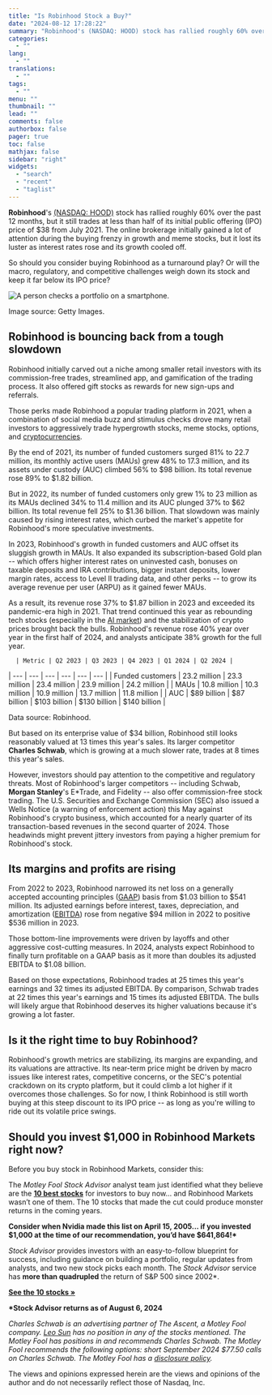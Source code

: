 ```yaml
---
title: "Is Robinhood Stock a Buy?"
date: "2024-08-12 17:28:22"
summary: "Robinhood's (NASDAQ: HOOD) stock has rallied roughly 60% over the past 12 months, but it still trades at less than half of its initial public offering (IPO) price of $38 from July 2021. The online brokerage initially gained a lot of attention during the buying frenzy in growth and meme..."
categories:
  - ""
lang:
  - ""
translations:
  - ""
tags:
  - ""
menu: ""
thumbnail: ""
lead: ""
comments: false
authorbox: false
pager: true
toc: false
mathjax: false
sidebar: "right"
widgets:
  - "search"
  - "recent"
  - "taglist"
---
```


**Robinhood**'s [(NASDAQ: HOOD)](/market-activity/stocks/hood) stock has rallied roughly 60% over the past 12 months, but it still trades at less than half of its initial public offering (IPO) price of $38 from July 2021. The online brokerage initially gained a lot of attention during the buying frenzy in growth and meme stocks, but it lost its luster as interest rates rose and its growth cooled off.

So should you consider buying Robinhood as a turnaround play? Or will the macro, regulatory, and competitive challenges weigh down its stock and keep it far below its IPO price?

![A person checks a portfolio on a smartphone.](https://g.foolcdn.com/image/?url=https%3A%2F%2Fg.foolcdn.com%2Feditorial%2Fimages%2F786642%2Fwoman-check-phone.jpg&w=700)

Image source: Getty Images.

Robinhood is bouncing back from a tough slowdown
------------------------------------------------

Robinhood initially carved out a niche among smaller retail investors with its commission-free trades, streamlined app, and gamification of the trading process. It also offered gift stocks as rewards for new sign-ups and referrals.

Those perks made Robinhood a popular trading platform in 2021, when a combination of social media buzz and stimulus checks drove many retail investors to aggressively trade hypergrowth stocks, meme stocks, options, and [cryptocurrencies](https://www.fool.com/investing/2024/07/15/1-top-cryptocurrency-to-buy-before-it-soars-260-ac/?utm_source=nasdaq&utm_medium=feed&utm_campaign=article&referring_guid=f8cf947f-3075-49e0-927d-778eca35e116).

By the end of 2021, its number of funded customers surged 81% to 22.7 million, its monthly active users (MAUs) grew 48% to 17.3 million, and its assets under custody (AUC) climbed 56% to $98 billion. Its total revenue rose 89% to $1.82 billion.

But in 2022, its number of funded customers only grew 1% to 23 million as its MAUs declined 34% to 11.4 million and its AUC plunged 37% to $62 billion. Its total revenue fell 25% to $1.36 billion. That slowdown was mainly caused by rising interest rates, which curbed the market's appetite for Robinhood's more speculative investments.

In 2023, Robinhood's growth in funded customers and AUC offset its sluggish growth in MAUs. It also expanded its subscription-based Gold plan -- which offers higher interest rates on uninvested cash, bonuses on taxable deposits and IRA contributions, bigger instant deposits, lower margin rates, access to Level II trading data, and other perks -- to grow its average revenue per user (ARPU) as it gained fewer MAUs.

As a result, its revenue rose 37% to $1.87 billion in 2023 and exceeded its pandemic-era high in 2021. That trend continued this year as rebounding tech stocks (especially in the [AI market](https://www.fool.com/investing/stock-market/market-sectors/information-technology/ai-stocks/?utm_source=nasdaq&utm_medium=feed&utm_campaign=article&referring_guid=f8cf947f-3075-49e0-927d-778eca35e116)) and the stabilization of crypto prices brought back the bulls. Robinhood's revenue rose 40% year over year in the first half of 2024, and analysts anticipate 38% growth for the full year.

      | Metric | Q2 2023 | Q3 2023 | Q4 2023 | Q1 2024 | Q2 2024 |
| --- | --- | --- | --- | --- | --- |
| Funded customers | 23.2 million | 23.3 million | 23.4 million | 23.9 million | 24.2 million |
| MAUs | 10.8 million | 10.3 million | 10.9 million | 13.7 million | 11.8 million |
| AUC | $89 billion | $87 billion | $103 billion | $130 billion | $140 billion |

Data source: Robinhood.

But based on its enterprise value of $34 billion, Robinhood still looks reasonably valued at 13 times this year's sales. Its larger competitor **Charles Schwab**, which is growing at a much slower rate, trades at 8 times this year's sales.

However, investors should pay attention to the competitive and regulatory threats. Most of Robinhood's larger competitors -- including Schwab, **Morgan Stanley**'s E\*Trade, and Fidelity -- also offer commission-free stock trading. The U.S. Securities and Exchange Commission (SEC) also issued a Wells Notice (a warning of enforcement action) this May against Robinhood's crypto business, which accounted for a nearly quarter of its transaction-based revenues in the second quarter of 2024. Those headwinds might prevent jittery investors from paying a higher premium for Robinhood's stock.

Its margins and profits are rising
----------------------------------

From 2022 to 2023, Robinhood narrowed its net loss on a generally accepted accounting principles ([GAAP](https://www.fool.com/terms/g/generally-accepted-accounting-principles/?utm_source=nasdaq&utm_medium=feed&utm_campaign=article&referring_guid=f8cf947f-3075-49e0-927d-778eca35e116)) basis from $1.03 billion to $541 million. Its adjusted earnings before interest, taxes, depreciation, and amortization ([EBITDA](https://www.fool.com/terms/e/ebitda/?utm_source=nasdaq&utm_medium=feed&utm_campaign=article&referring_guid=f8cf947f-3075-49e0-927d-778eca35e116)) rose from negative $94 million in 2022 to positive $536 million in 2023.

Those bottom-line improvements were driven by layoffs and other aggressive cost-cutting measures. In 2024, analysts expect Robinhood to finally turn profitable on a GAAP basis as it more than doubles its adjusted EBITDA to $1.08 billion.

Based on those expectations, Robinhood trades at 25 times this year's earnings and 32 times its adjusted EBITDA. By comparison, Schwab trades at 22 times this year's earnings and 15 times its adjusted EBITDA. The bulls will likely argue that Robinhood deserves its higher valuations because it's growing a lot faster.

Is it the right time to buy Robinhood?
--------------------------------------

Robinhood's growth metrics are stabilizing, its margins are expanding, and its valuations are attractive. Its near-term price might be driven by macro issues like interest rates, competitive concerns, or the SEC's potential crackdown on its crypto platform, but it could climb a lot higher if it overcomes those challenges. So for now, I think Robinhood is still worth buying at this steep discount to its IPO price -- as long as you're willing to ride out its volatile price swings.

Should you invest $1,000 in Robinhood Markets right now?
--------------------------------------------------------

Before you buy stock in Robinhood Markets, consider this:

The *Motley Fool Stock Advisor* analyst team just identified what they believe are the **[10 best stocks](https://api.fool.com/infotron/infotrack/click?apikey=35527423-a535-4519-a07f-20014582e03e&impression=4a660d0f-4148-40dd-9d77-c94fef05a275&url=https%3A%2F%2Fwww.fool.com%2Fmms%2Fmark%2Fe-foolcom-sa-bbn-dyn%3Faid%3D8867%26source%3Disaeditxt0010917%26ftm_cam%3Dsa-bbn-evergreen%26ftm_veh%3Darticle_pitch_feed_partners%26ftm_pit%3D14065&utm_source=nasdaq&utm_medium=feed&utm_campaign=article&referring_guid=f8cf947f-3075-49e0-927d-778eca35e116)** for investors to buy now… and Robinhood Markets wasn’t one of them. The 10 stocks that made the cut could produce monster returns in the coming years.

**Consider when **Nvidia** made this list on April 15, 2005... if you invested $1,000 at the time of our recommendation, **you’d have $641,864**!\***

*Stock Advisor* provides investors with an easy-to-follow blueprint for success, including guidance on building a portfolio, regular updates from analysts, and two new stock picks each month. The *Stock Advisor* service has **more than quadrupled** the return of S&P 500 since 2002\*.

[**See the 10 stocks »**](https://api.fool.com/infotron/infotrack/click?apikey=35527423-a535-4519-a07f-20014582e03e&impression=4a660d0f-4148-40dd-9d77-c94fef05a275&url=https%3A%2F%2Fwww.fool.com%2Fmms%2Fmark%2Fe-foolcom-sa-bbn-dyn%3Faid%3D8867%26source%3Disaeditxt0010917%26ftm_cam%3Dsa-bbn-evergreen%26ftm_pit%3D14065%26ftm_veh%3Darticle_pitch_feed_partners%26company%3DRobinhood%2520Markets&utm_source=nasdaq&utm_medium=feed&utm_campaign=article&referring_guid=f8cf947f-3075-49e0-927d-778eca35e116)

**\*Stock Advisor returns as of August 6, 2024**

*Charles Schwab is an advertising partner of The Ascent, a Motley Fool company. [Leo Sun](https://www.fool.com/author/2154/) has no position in any of the stocks mentioned. The Motley Fool has positions in and recommends Charles Schwab. The Motley Fool recommends the following options: short September 2024 $77.50 calls on Charles Schwab. The Motley Fool has a [disclosure policy](https://www.fool.com/legal/fool-disclosure-policy/).*

The views and opinions expressed herein are the views and opinions of the author and do not necessarily reflect those of Nasdaq, Inc.

[](https://www.nasdaq.com/articles/robinhood-stock-buy)
